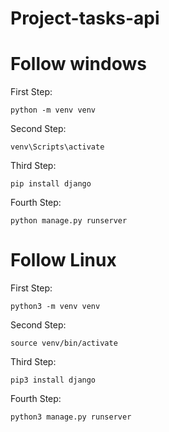# Project-tasks-api


# Follow windows


First Step:

    python -m venv venv
        
Second Step:

    venv\Scripts\activate
    
Third Step:

    pip install django
    
Fourth Step:

    python manage.py runserver
    
    
# Follow Linux


First Step:

    python3 -m venv venv
        
Second Step:

    source venv/bin/activate

Third Step:

    pip3 install django
    
Fourth Step:

    python3 manage.py runserver

